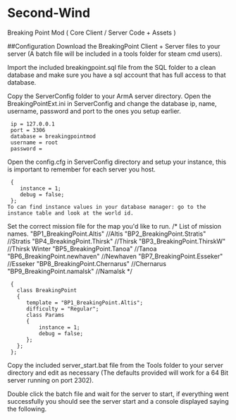 # Second-Wind
Breaking Point Mod ( Core Client / Server Code + Assets ) 

##Configuration
Download the BreakingPoint Client + Server files to your server (A batch file will be included in a tools folder for steam cmd users).

Import the included breakingpoint.sql file from the SQL folder to a clean database and make sure you have a sql account that has full access to that database.

Copy the ServerConfig folder to your ArmA server directory.
Open the BreakingPointExt.ini in ServerConfig and change the database ip, name, username, password and port to the ones you setup earlier.
``` [DATABASE]
 ip = 127.0.0.1
 port = 3306
 database = breakingpointmod
 username = root
 password =
```

Open the config.cfg in ServerConfig directory and setup your instance, this is important to remember for each server you host.
``` class Params
 {
 	instance = 1;
 	debug = false;
 };
To can find instance values in your database manager: go to the instance table and look at the world id.
```

Set the correct mission file for the map you'd like to run.
 /*
 List of mission names.
 "BP1_BreakingPoint.Altis" //Altis
 "BP2_BreakingPoint.Stratis" //Stratis
 "BP4_BreakingPoint.Thirsk" //Thirsk
 "BP3_BreakingPoint.ThirskW" //Thirsk Winter
 "BP5_BreakingPoint.Tanoa" //Tanoa
 "BP6_BreakingPoint.newhaven" //Newhaven
 "BP7_BreakingPoint.Esseker" //Esseker
 "BP8_BreakingPoint.Chernarus" //Chernarus
 "BP9_BreakingPoint.namalsk" //Namalsk
 */
``` class Missions
 {
   class BreakingPoint
   {
 	  template = "BP1_BreakingPoint.Altis";
 	  difficulty = "Regular";
 	  class Params
 	  {
 		  instance = 1;
 		  debug = false;
 	  };
   };
 };
```


Copy the included server_start.bat file from the Tools folder to your server directory and edit as necessary (The defaults provided will work for a 64 Bit server running on port 2302).

Double click the batch file and wait for the server to start, if everything went successfully you should see the server start and a console displayed saying the following.

